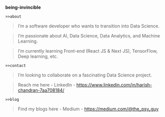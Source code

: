 **being-invincible**

```
>>about
```
>I’m a software developer who wants to transition into Data Science.

>I’m passionate about AI, Data Science, Data Analytics, and Machine Learning.

>I’m currently learning Front-end (React JS & Next JS), TensorFlow, Deep learning, etc.

```
>>contact
```
>I’m looking to collaborate on a fascinating Data Science project.

>Reach me here - LinkedIn - https://www.linkedin.com/in/harish-chandran-7aa708184/

```
>>blog
```
>Find my blogs here - Medium - https://medium.com/@the_psy_guy

<!---
being-invincible/being-invincible is a ✨ special ✨ repository because its `README.md` (this file) appears on your GitHub profile.
You can click the Preview link to take a look at your changes.
--->
